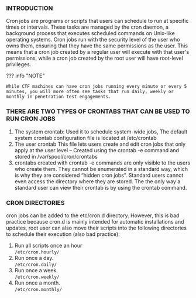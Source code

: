 ### **INTRODUCTION**

Cron jobs are programs or scripts that users can schedule to run at specific times or intervals. These tasks are managed by the cron daemon, a background process that executes scheduled commands on Unix-like operating systems. Cron jobs run with the security level of the user who owns them, ensuring that they have the same permissions as the user. This means that a cron job created by a regular user will execute with that user's permissions, while a cron job created by the root user will have root-level privileges.

??? info "NOTE"

    While CTF machines can have cron jobs running every minute or every 5 minutes, you will more often see tasks that run daily, weekly or monthly in penetration test engagements.

### **THERE ARE TWO TYPES OF CRONTABS THAT CAN BE USED TO RUN CRON JOBS**

1.  The system crontab: Used it to schedule system-wide jobs, The default system crontab configuration file is located at /etc/crontab
2.  The user crontab This file lets users create and edit cron jobs that only apply at the user level – Created using the crontab -e command and stored in /var/spool/cron/crontabs
3. crontabs created with crontab -e commands are only visible to the users who create them. They cannot be enumerated in a standard way, which is why they are considered “hidden cron jobs”. Standard users cannot even access the directory where they are stored. The the only way a standard user can view their crontab is by using the crontab command.

### **CRON DIRECTORIES**

cron jobs can be added to the etc/cron.d directory. However, this is bad practice because cron.d is mainly intended for automatic installations and updates, root user can also move their scripts into the following directories to schedule their execution (also bad practice):

1.  Run all scripts once an hour  
    `/etc/cron.hourly/`
2.  Run once a day.  
    `/etc/cron.daily/`
3.  Run once a week.  
    `/etc/cron.weekly/`
4.  Run once a month.  
    `/etc/cron.monthly/`